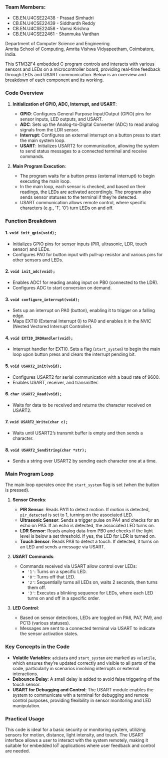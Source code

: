 ### Team Members:
   - CB.EN.U4CSE22438 - Prasad Simhadri
   - CB.EN.U4CSE22439 - Siddhardh Reddy
   - CB.EN.U4CSE22458 - Vamsi Krishna
   - CB.EN.U4CSE22461 - Shanmuka Vardhan
     
Department of Computer Science and Engineering    
Amrita School of Computing, 
Amrita Vishwa Vidyapeetham, Coimbatore, India.

This STM32F4 embedded C program controls and interacts with various sensors and LEDs on a microcontroller board, providing real-time feedback through LEDs and USART communication. Below is an overview and breakdown of each component and its working.

### Code Overview

1. **Initialization of GPIO, ADC, Interrupt, and USART**:
   - **GPIO**: Configures General Purpose Input/Output (GPIO) pins for sensor inputs, LED outputs, and USART.
   - **ADC**: Sets up the Analog-to-Digital Converter (ADC) to read analog signals from the LDR sensor.
   - **Interrupt**: Configures an external interrupt on a button press to start the main system loop.
   - **USART**: Initializes USART2 for communication, allowing the system to send status messages to a connected terminal and receive commands.

2. **Main Program Execution**:
   - The program waits for a button press (external interrupt) to begin executing the main loop.
   - In the main loop, each sensor is checked, and based on their readings, the LEDs are activated accordingly. The program also sends sensor statuses to the terminal if they’re detected.
   - USART communication allows remote control, where specific characters (e.g., '1', '0') turn LEDs on and off.

### Function Breakdown

#### 1. `void init_gpio(void);`
   - Initializes GPIO pins for sensor inputs (PIR, ultrasonic, LDR, touch sensor) and LEDs.
   - Configures PA0 for button input with pull-up resistor and various pins for other sensors and LEDs.

#### 2. `void init_adc(void);`
   - Enables ADC1 for reading analog input on PB0 (connected to the LDR).
   - Configures ADC to start conversion on demand.

#### 3. `void configure_interrupt(void);`
   - Sets up an interrupt on PA0 (button), enabling it to trigger on a falling edge.
   - Maps EXTI0 (External Interrupt 0) to PA0 and enables it in the NVIC (Nested Vectored Interrupt Controller).

#### 4. `void EXTI0_IRQHandler(void);`
   - Interrupt handler for EXTI0. Sets a flag (`start_system`) to begin the main loop upon button press and clears the interrupt pending bit.

#### 5. `void USART2_Init(void);`
   - Configures USART2 for serial communication with a baud rate of 9600.
   - Enables USART, receiver, and transmitter.

#### 6. `char USART2_Read(void);`
   - Waits for data to be received and returns the character received on USART2.

#### 7. `void USART2_Write(char c);`
   - Waits until USART2’s transmit buffer is empty and then sends a character.

#### 8. `void USART2_SendString(char *str);`
   - Sends a string over USART2 by sending each character one at a time.

### Main Program Loop

The main loop operates once the `start_system` flag is set (when the button is pressed).

1. **Sensor Checks**:
   - **PIR Sensor**: Reads PA11 to detect motion. If motion is detected, `pir_detected` is set to 1, turning on the associated LED.
   - **Ultrasonic Sensor**: Sends a trigger pulse on PA4 and checks for an echo on PA5. If an echo is detected, the associated LED turns on.
   - **LDR Sensor**: Reads analog data from PB0 and checks if the light level is below a set threshold. If yes, the LED for LDR is turned on.
   - **Touch Sensor**: Reads PA8 to detect a touch. If detected, it turns on an LED and sends a message via USART.

2. **USART Commands**:
   - Commands received via USART allow control over LEDs:
     - `'1'`: Turns on a specific LED.
     - `'0'`: Turns off that LED.
     - `'2'`: Sequentially turns all LEDs on, waits 2 seconds, then turns them off.
     - `'3'`: Executes a blinking sequence for LEDs, where each LED turns on and off in a specific order.

3. **LED Control**:
   - Based on sensor detections, LEDs are toggled on PA6, PA7, PA9, and PC13 (various statuses).
   - Messages are sent to a connected terminal via USART to indicate the sensor activation states.

### Key Concepts in the Code

- **Volatile Variables**: `adcData` and `start_system` are marked as `volatile`, which ensures they’re updated correctly and visible to all parts of the code, particularly in scenarios involving interrupts or external interactions.
- **Debounce Delay**: A small delay is added to avoid false triggering of the touch sensor.
- **USART for Debugging and Control**: The USART module enables the system to communicate with a terminal for debugging and remote control purposes, providing flexibility in sensor monitoring and LED manipulation.

### Practical Usage

This code is ideal for a basic security or monitoring system, utilizing sensors for motion, distance, light intensity, and touch. The USART interface allows a user to interact with the system remotely, making it suitable for embedded IoT applications where user feedback and control are needed.
